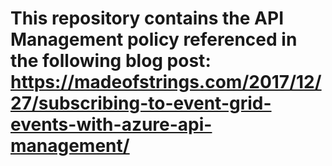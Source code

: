 # This repository contains the API Management policy referenced in the following blog post: https://madeofstrings.com/2017/12/27/subscribing-to-event-grid-events-with-azure-api-management/

